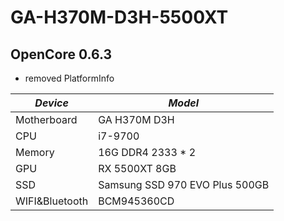 # GA-H370M-D3H-5500XT

## OpenCore 0.6.3
* removed PlatformInfo

| *Device*       | *Model*                         |
|----------------|--------------------------------|
| Motherboard    | GA H370M D3H                   |
| CPU            | i7-9700                        |
| Memory         | 16G DDR4 2333 * 2              |
| GPU            | RX 5500XT 8GB                  |
| SSD            | Samsung SSD 970 EVO Plus 500GB |
| WIFI&Bluetooth | BCM945360CD                    |
